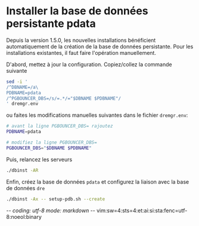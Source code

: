 # Installer la base de données persistante pdata

Depuis la version 1.5.0, les nouvelles installations bénéficient automatiquement
de la création de la base de données persistante. Pour les installations
existantes, il faut faire l'opération manuellement.

D'abord, mettez à jour la configuration. Copiez/collez la commande suivante
~~~sh
sed -i '
/^DBNAME=/a\
PDBNAME=pdata
/^PGBOUNCER_DBS=/s/=.*/="$DBNAME $PDBNAME"/
' dremgr.env
~~~
ou faites les modifications manuelles suivantes dans le fichier `dremgr.env`:
~~~sh
# avant la ligne PGBOUNCER_DBS= rajoutez
PDBNAME=pdata

# modifiez la ligne PGBOUNCER_DBS=
PGBOUNCER_DBS="$DBNAME $PDBNAME"
~~~

Puis, relancez les serveurs
~~~sh
./dbinst -AR
~~~

Enfin, créez la base de données `pdata` et configurez la liaison avec la base de
données `dre`
~~~sh
./dbinst -Ax -- setup-pdb.sh --create
~~~

-*- coding: utf-8 mode: markdown -*- vim:sw=4:sts=4:et:ai:si:sta:fenc=utf-8:noeol:binary